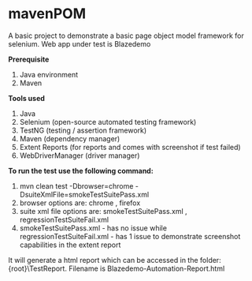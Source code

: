 # mavenPOM
A basic project to demonstrate a basic page object model framework for selenium. Web app under test is Blazedemo

**Prerequisite**
1. Java environment 
2. Maven 

**Tools used**
1. Java 
2. Selenium (open-source automated testing framework)   
3. TestNG (testing / assertion framework)
4. Maven (dependency manager)
5. Extent Reports (for reports and comes with screenshot if test failed)
6. WebDriverManager (driver manager)

**To run the test use the following command:**
1. mvn clean test -Dbrowser=chrome -DsuiteXmlFile=smokeTestSuitePass.xml
2. browser options are: chrome , firefox 
3. suite xml file options are: smokeTestSuitePass.xml , regressionTestSuiteFail.xml
4. smokeTestSuitePass.xml - has no issue while regressionTestSuiteFail.xml - has 1 issue to demonstrate screenshot capabilities in the extent report
  
It will generate a html report which can be accessed in the folder: {root}\TestReport.
Filename is Blazedemo-Automation-Report.html
